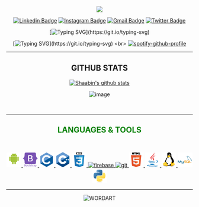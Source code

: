 <div align ="center">
  
  <img align = "center" src="https://raw.githubusercontent.com/halfrost/halfrost/master/icons/header_.png">



[![Linkedin Badge](https://img.shields.io/badge/-LinkedIn-5ce1e6?style=flat-square&logo=Linkedin&logoColor=050a30&link=https://www.linkedin.com/in/shaabin-mohd-0700a11b0/)](https://www.linkedin.com/in/shaabin-mohd-0700a11b0/)
[![Instagram Badge](https://img.shields.io/badge/-Instagram-050a30?style=flat-square&logo=instagram&logoColor=white&link=https://www.instagram.com/1wolfieguy1/)](https://www.instagram.com/1wolfieguy1/)
[![Gmail Badge](https://img.shields.io/badge/-Gmail-5ce1e6?style=flat-square&logo=Gmail&logoColor=050a30&link=mailto:m.shaabin@gmail.com)](mailto:m.shaabin@gmail.com)
[![Twitter Badge](https://img.shields.io/badge/-Twitter-050a30?style=flat-square&logo=twitter&logoColor=white&link=https://twitter.com/1wolfieguy1)](https://twitter.com/1wolfieguy1)


[![Typing SVG](https://readme-typing-svg.herokuapp.com?size=25&color=21F731&center=true&vCenter=true&width=725&height=75&lines=My+Name+Is+Shaabin.)](https://git.io/typing-svg)
  
  [![Typing SVG](https://readme-typing-svg.herokuapp.com?size=25&color=21F731&center=true&vCenter=true&width=725&height=75&lines=Welcome+To+My+GitHub+Profile.)](https://git.io/typing-svg)
  <br>
  [![spotify-github-profile](https://spotify-github-profile.vercel.app/api/view?uid=31t6pj7dwneysfbef2wwa7ri4ds4&cover_image=true&theme=novatorem&bar_color=53b14f&bar_color_cover=true)](https://github.com/kittinan/spotify-github-profile)
<br>
  <hr color="grey">
  <h2>GITHUB STATS</h2>


<a href="https://github.com/ShaabinM/github-readme-stats"><img align="center" src="https://github-readme-stats.vercel.app/api?username=ShaabinM&show_icons=true&include_all_commits=true&theme=react&hide_border=false" alt="Shaabin's github stats" /></a> 

  
![image](https://github-readme-stats.vercel.app/api/top-langs/?username=shaabinM&layout=compact&langs_count=8&hide_border=false&theme=react)
  
  <br>
  
  <hr color="grey">
  <h2 style="color:green;"> LANGUAGES & TOOLS</h2>
  <br>
  <p align="center"> <a href="https://developer.android.com" target="_blank"> <img src="https://raw.githubusercontent.com/devicons/devicon/master/icons/android/android-original-wordmark.svg" alt="android" width="40" height="40"/> </a> <a href="https://getbootstrap.com" target="_blank"> <img src="https://raw.githubusercontent.com/devicons/devicon/master/icons/bootstrap/bootstrap-plain-wordmark.svg" alt="bootstrap" width="40" height="40"/> </a> <a href="https://www.cprogramming.com/" target="_blank"> <img src="https://raw.githubusercontent.com/devicons/devicon/master/icons/c/c-original.svg" alt="c" width="40" height="40"/> </a> <a href="https://www.w3schools.com/cpp/" target="_blank"> <img src="https://raw.githubusercontent.com/devicons/devicon/master/icons/cplusplus/cplusplus-original.svg" alt="cplusplus" width="40" height="40"/> </a> <a href="https://www.w3schools.com/css/" target="_blank"> <img src="https://raw.githubusercontent.com/devicons/devicon/master/icons/css3/css3-original-wordmark.svg" alt="css3" width="40" height="40"/> </a>  <a href="https://firebase.google.com/" target="_blank"> <img src="https://www.vectorlogo.zone/logos/firebase/firebase-icon.svg" alt="firebase" width="40" height="40"/> </a> <a href="https://flask.palletsprojects.com/" target="_blank"> </a>  <a href="https://git-scm.com/" target="_blank"> <img src="https://www.vectorlogo.zone/logos/git-scm/git-scm-icon.svg" alt="git" width="40" height="40"/> </a>  <a href="https://www.w3.org/html/" target="_blank"> <img src="https://raw.githubusercontent.com/devicons/devicon/master/icons/html5/html5-original-wordmark.svg" alt="html5" width="40" height="40"/> </a> <a href="https://www.java.com" target="_blank"> <img src="https://raw.githubusercontent.com/devicons/devicon/master/icons/java/java-original.svg" alt="java" width="40" height="40"/> </a> <a href="https://www.linux.org/" target="_blank"> <img src="https://raw.githubusercontent.com/devicons/devicon/master/icons/linux/linux-original.svg" alt="linux" width="40" height="40"/> </a> <a href="https://www.mysql.com/" target="_blank"> <img src="https://raw.githubusercontent.com/devicons/devicon/master/icons/mysql/mysql-original-wordmark.svg" alt="mysql" width="40" height="40"/> </a> <a href="https://www.python.org" target="_blank"> <img src="https://raw.githubusercontent.com/devicons/devicon/master/icons/python/python-original.svg" alt="python" width="40" height="40"/> </a>  </p>
<hr color="grey">

![WORDART](https://user-images.githubusercontent.com/84104599/180718362-b0ec850f-c7a3-4b93-8f0f-daf5bda3640a.png)


  
</div>
